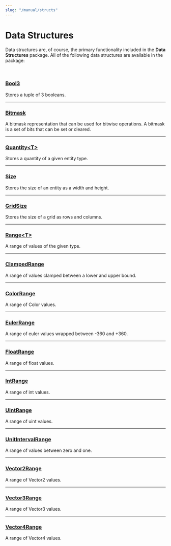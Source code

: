```yaml
---
slug: "/manual/structs"
---
```


# Data Structures

Data structures are, of course, the primary functionality included in the **Data Structures** package. All of the following data structures are available in the package:

<br/>

### [Bool3](/api/Zigurous.DataStructures/Bool3)

Stores a tuple of 3 booleans.

<hr/>

### [Bitmask](/api/Zigurous.DataStructures/Bitmask)

A bitmask representation that can be used for bitwise operations. A bitmask is a set of bits that can be set or cleared.

<hr/>

### [Quantity\<T\>](/api/Zigurous.DataStructures/Quantity-1)

Stores a quantity of a given entity type.

<hr/>

### [Size](/api/Zigurous.DataStructures/Size)

Stores the size of an entity as a width and height.

<hr/>

### [GridSize](/api/Zigurous.DataStructures/GridSize)

Stores the size of a grid as rows and columns.

<hr/>

### [Range\<T\>](/api/Zigurous.DataStructures/Range-1)

A range of values of the given type.

<hr/>

### [ClampedRange](/api/Zigurous.DataStructures/ClampedRange)

A range of values clamped between a lower and upper bound.

<hr/>

### [ColorRange](/api/Zigurous.DataStructures/ColorRange)

A range of Color values.

<hr/>

### [EulerRange](/api/Zigurous.DataStructures/EulerRange)

A range of euler values wrapped between -360 and +360.

<hr/>

### [FloatRange](/api/Zigurous.DataStructures/FloatRange)

A range of float values.

<hr/>

### [IntRange](/api/Zigurous.DataStructures/IntRange)

A range of int values.

<hr/>

### [UIntRange](/api/Zigurous.DataStructures/UIntRange)

A range of uint values.

<hr/>

### [UnitIntervalRange](/api/Zigurous.DataStructures/UnitIntervalRange)

A range of values between zero and one.

<hr/>

### [Vector2Range](/api/Zigurous.DataStructures/Vector2Range)

A range of Vector2 values.

<hr/>

### [Vector3Range](/api/Zigurous.DataStructures/Vector3Range)

A range of Vector3 values.

<hr/>

### [Vector4Range](/api/Zigurous.DataStructures/Vector4Range)

A range of Vector4 values.
